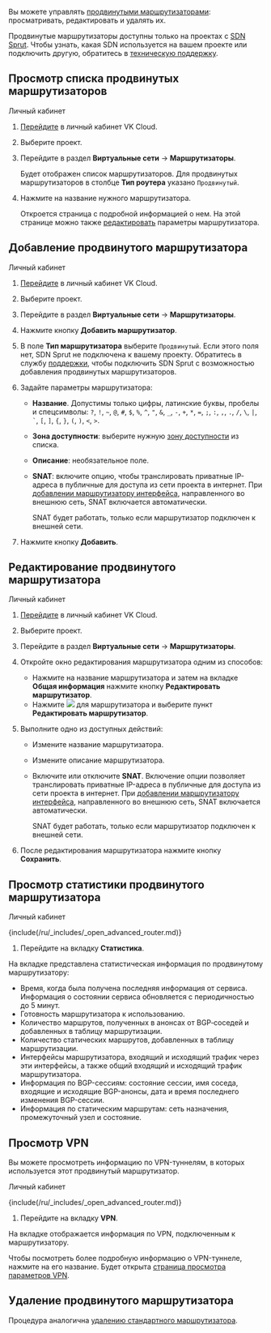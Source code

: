 Вы можете управлять [продвинутыми маршрутизаторами](../../../concepts/router#vozmozhnosti_prodvinutogo_marshrutizatora): просматривать, редактировать и удалять их.

Продвинутые маршрутизаторы доступны только на проектах с [SDN Sprut](../../../concepts/sdn). Чтобы узнать, какая SDN используется на вашем проекте или подключить другую, обратитесь в [техническую поддержку](/ru/contacts).

## Просмотр списка продвинутых маршрутизаторов

<tabs>
<tablist>
<tab>Личный кабинет</tab>
</tablist>
<tabpanel>

1. [Перейдите](https://cloud.vk.com/app/) в личный кабинет VK Cloud.
1. Выберите проект.
1. Перейдите в раздел **Виртуальные сети** → **Маршрутизаторы**.

   Будет отображен список маршрутизаторов. Для продвинутых маршрутизаторов в столбце **Тип роутера** указано `Продвинутый`.

1. Нажмите на название нужного маршрутизатора.

   Откроется страница с подробной информацией о нем. На этой странице можно также [редактировать](#redaktirovanie_prodvinutogo_marshrutizatora) параметры маршрутизатора.

</tabpanel>
</tabs>

## Добавление продвинутого маршрутизатора

<tabs>
<tablist>
<tab>Личный кабинет</tab>
</tablist>
<tabpanel>

1. [Перейдите](https://cloud.vk.com/app/) в личный кабинет VK Cloud.
1. Выберите проект.
1. Перейдите в раздел **Виртуальные сети** → **Маршрутизаторы**.
1. Нажмите кнопку **Добавить маршрутизатор**.
1. В поле **Тип маршрутизатора** выберите `Продвинутый`. Если этого поля нет, SDN Sprut не подключена к вашему проекту. Обратитесь в службу [поддержки](/ru/contacts), чтобы подключить SDN Sprut с возможностью добавления продвинутых маршрутизаторов.
1. Задайте параметры маршрутизатора:

   - **Название**. Допустимы только цифры, латинские буквы, пробелы и спецсимволы: `?`, `!`, `~`, `@`, `#`, `$`, `%`, `^`, `"`, `&`, `_`, `-`, `+`, `*`, `=`, `;`, `:`, `,`, `.`, `/`, `\`, `|`, `` ` ``, `[`, `]`, `{`, `}`, `(`, `)`, `<`, `>`.
   - **Зона доступности**: выберите нужную [зону доступности](/ru/intro/start/concepts/architecture#az) из списка.
   - **Описание**: необязательное поле.
   - **SNAT**: включите опцию, чтобы транслировать приватные IP-адреса в публичные для доступа из сети проекта в интернет. При [добавлении маршрутизатору интерфейса](../manage-interfaces#dobavlenie_interfeysa_prodvinutogo_marshrutizatora), направленного во внешнюю сеть, SNAT включается автоматически.

      <warn>
      SNAT будет работать, только если маршрутизатор подключен к внешней сети.
      </warn>

1. Нажмите кнопку **Добавить**.

</tabpanel>
</tabs>

## Редактирование продвинутого маршрутизатора

<tabs>
<tablist>
<tab>Личный кабинет</tab>
</tablist>
<tabpanel>

1. [Перейдите](https://cloud.vk.com/app/) в личный кабинет VK Cloud.
1. Выберите проект.
1. Перейдите в раздел **Виртуальные сети** → **Маршрутизаторы**.
1. Откройте окно редактирования маршрутизатора одним из способов:

   - Нажмите на название маршрутизатора и затем на вкладке **Общая информация** нажмите кнопку **Редактировать маршрутизатор**.
   - Нажмите ![ ](/ru/assets/more-icon.svg "inline") для маршрутизатора и выберите пункт **Редактировать маршрутизатор**.

1. Выполните одно из доступных действий:

   - Измените название маршрутизатора.
   - Измените описание маршрутизатора.
   - Включите или отключите **SNAT**. Включение опции позволяет транслировать приватные IP-адреса в публичные для доступа из сети проекта в интернет. При [добавлении маршрутизатору интерфейса](../manage-interfaces#dobavlenie_interfeysa_prodvinutogo_marshrutizatora), направленного во внешнюю сеть, SNAT включается автоматически.

      <warn>
      SNAT будет работать, только если маршрутизатор подключен к внешней сети.
      </warn>

1. После редактирования маршрутизатора нажмите кнопку **Сохранить**.

</tabpanel>
</tabs>

## Просмотр статистики продвинутого маршрутизатора

<tabs>
<tablist>
<tab>Личный кабинет</tab>
</tablist>
<tabpanel>

{include(/ru/_includes/_open_advanced_router.md)}

1. Перейдите на вкладку **Статистика**.

На вкладке представлена статистическая информация по продвинутому маршрутизатору:

- Время, когда была получена последняя информация от сервиса. Информация о состоянии сервиса обновляется с периодичностью до 5 минут.
- Готовность маршрутизатора к использованию.
- Количество маршрутов, полученных в анонсах от BGP‑соседей и добавленных в таблицу маршрутизации.
- Количество статических маршрутов, добавленных в таблицу маршрутизации.
- Интерфейсы маршрутизатора, входящий и исходящий трафик через эти интерфейсы, а также общий входящий и исходящий трафик маршрутизатора.
- Информация по BGP-сессиям: состояние сессии, имя соседа, входящие и исходящие BGP-анонсы, дата и время последнего изменения BGP-сессии.
- Информация по статическим маршрутам: сеть назначения, промежуточный узел и состояние.

</tabpanel>
</tabs>

## Просмотр VPN

Вы можете просмотреть информацию по VPN-туннелям, в которых используется этот продвинутый маршрутизатор.

<tabs>
<tablist>
<tab>Личный кабинет</tab>
</tablist>
<tabpanel>

{include(/ru/_includes/_open_advanced_router.md)}

1. Перейдите на вкладку **VPN**.

На вкладке отображается информация по VPN, подключенным к маршрутизатору.

Чтобы посмотреть более подробную информацию о VPN-туннеле, нажмите на его название. Будет открыта [страница просмотра параметров VPN](../../vpn).

## Удаление продвинутого маршрутизатора

Процедура аналогична [удалению стандартного маршрутизатора](../../router#udalenie_marshrutizatora).
